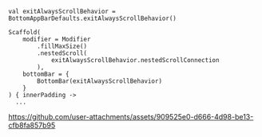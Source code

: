 ```
val exitAlwaysScrollBehavior = BottomAppBarDefaults.exitAlwaysScrollBehavior()

Scaffold(
    modifier = Modifier
        .fillMaxSize()
        .nestedScroll(
            exitAlwaysScrollBehavior.nestedScrollConnection
        ),
    bottomBar = {
        BottomBar(exitAlwaysScrollBehavior)
    }
) { innerPadding ->
  ...
```

https://github.com/user-attachments/assets/909525e0-d666-4d98-be13-cfb8fa857b95

